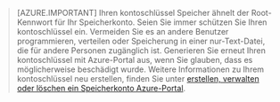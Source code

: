 >[AZURE.IMPORTANT] Ihren kontoschlüssel Speicher ähnelt der Root-Kennwort für Ihr Speicherkonto. Seien Sie immer schützen Sie Ihren kontoschlüssel ein. Vermeiden Sie es an andere Benutzer programmieren, verteilen oder Speicherung in einer nur-Text-Datei, die für andere Personen zugänglich ist. Generieren Sie erneut Ihren kontoschlüssel mit Azure-Portal aus, wenn Sie glauben, dass es möglicherweise beschädigt wurde. Weitere Informationen zu Ihrem kontoschlüssel neu erstellen, finden Sie unter [erstellen, verwalten oder löschen ein Speicherkonto Azure-Portal](../articles/storage/storage-create-storage-account.md#manage-your-storage-account).
